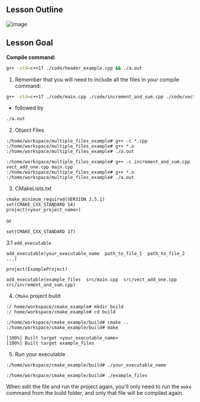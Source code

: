 ## Lesson Outline

![image](https://user-images.githubusercontent.com/20908007/167433863-e0d81e54-6937-4320-91ac-dabd913d2098.png)


## Lesson Goal 

**Compile command:**


```bash
g++ -std=c++17 ./code/header_example.cpp && ./a.out
```

1. Remember that you will need to include all the files in your compile command:

```bash
g++ -std=c++17 ./code/main.cpp ./code/increment_and_sum.cpp ./code/vect_add_one.cpp
```

 *  followed by

```bash
./a.out
```
2. Object Files

```
:/home/workspace/multiple_files_example# g++ -c *.cpp
:/home/workspace/multiple_files_example# g++ *.o
:/home/workspace/multiple_files_example# ./a.out
```
```
:/home/workspace/multiple_files_example# g++ -c increment_and_sum.cpp vect_add_one.cpp main.cpp
:/home/workspace/multiple_files_example# g++ *.o
:/home/workspace/multiple_files_example# ./a.out
```

3. CMakeLists.txt

```
cmake_minimum_required(VERSION 3.5.1)
set(CMAKE_CXX_STANDARD 14)
project(<your_project_name>)
```
or 
```
set(CMAKE_CXX_STANDARD 17)
```

3.1 `add_executable`
```
add_executable(your_executable_name  path_to_file_1  path_to_file_2 ...)
```

```
project(ExampleProject)

add_executable(example_files  src/main.cpp  src/vect_add_one.cpp  src/increment_and_sum.cpp)
```

4. `CMake` project build 
```
:/ home/workspace/cmake_example# mkdir build
:/ home/workspace/cmake_example# cd build
```

```
:/home/workspace/cmake_example/build# cmake ..
:/home/workspace/cmake_example/build# make

[100%] Built target <your_executable_name>
[100%] Built target example_files
```

5. Run your executable
```
:/home/workspace/cmake_example/build# ./your_executable_name
```
```
:/home/workspace/cmake_example/build# ./example_files
```
When edit the file and run the project again, you'll only need to run the `make` command from the build folder, and only that file will be compiled again. 




